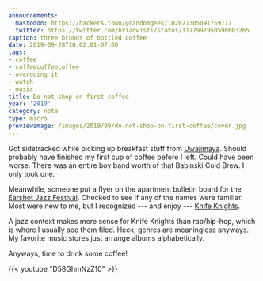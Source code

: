 ```yaml
---
announcements:
  mastodon: https://hackers.town/@randomgeek/102871305091759777
  twitter: https://twitter.com/brianwisti/status/1177997950590603265
caption: three brands of bottled coffee
date: 2019-09-28T10:02:01-07:00
tags:
- coffee
- coffeecoffeecoffee
- overdoing it
- watch
- music
title: Do not shop on first coffee
year: '2019'
category: note
type: micro
previewimage: /images/2019/09/do-not-shop-on-first-coffee/cover.jpg
---
```


Got sidetracked while picking up breakfast stuff from [Uwajimaya][]. Should probably have finished my first
cup of coffee before I left. Could have been worse. There was an entire boy band worth of that Babinski Cold
Brew. I only took one.

[Uwajimaya]: https://www.uwajimaya.com/

Meanwhile, someone put a flyer on the apartment bulletin board for the [Earshot Jazz Festival][]. Checked to
see if any of the names were familiar. Most were new to me, but I recognized  --- and enjoy --- [Knife Knights][].

A jazz context makes more sense for Knife Knights than rap/hip-hop, which is where I usually see them filed.
Heck, genres are meaningless anyways. My favorite music stores just arrange albums alphabetically.

[Earshot Jazz Festival]: https://www.earshot.org/2019-earshot-jazz-festival/
[Knife Knights]: https://knifeknights.bandcamp.com/

Anyways, time to drink some coffee!

{{< youtube "D58GhmNzZ10" >}}
